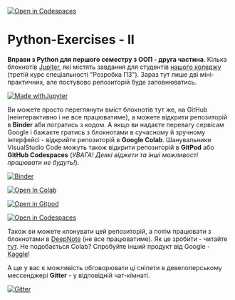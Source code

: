 [![Open in Codespaces](https://classroom.github.com/assets/launch-codespace-7f7980b617ed060a017424585567c406b6ee15c891e84e1186181d67ecf80aa0.svg)](https://classroom.github.com/open-in-codespaces?assignment_repo_id=12569448)
# Python-Exercises - II
**Вправи з  Python для першого семестру з ООП - друга частина**. Кілька блокнотів [Jupiter](https://jupyter.org/), які містять завдання для студентів [нашого коледжу](http://polytechnic.poltava.ua) (третій курс спеціальності "Розробка ПЗ"). Зараз тут лише дві міні-практичних, але постувово репозиторій буде заповнюватись.

[![Made withJupyter](https://img.shields.io/badge/Made%20with-Jupyter-orange?style=for-the-badge&logo=Jupyter)](https://jupyter.org/try)

Ви можете просто переглянути вміст блокнотів тут же, на GitHub (неінтерактивно і не все працюватиме), а можете відкрити репозиторій в **Binder** аби погратись з кодом. А якщо ви надаєте перевагу сервісам Google і бажаєте гратись з блокнотами в сучасному й зручному інтерфейсі - відкрийте репозиторій в **Google Colab**. Шанувальники VisualStudio Code можуть також відкрити репозиторій в **GitPod**  або  **GitHub Codespaces** (_УВАГА! Деякі віджети та інші можливості працювати не будуть!_).

[![Binder](https://mybinder.org/badge_logo.svg)](https://mybinder.org/v2/gh/ppc-ntu-khpi/Python-Exercises-2/main)

[![Open In Colab](https://colab.research.google.com/assets/colab-badge.svg)](https://colab.research.google.com/github/ppc-ntu-khpi/Python-Exercises-2/blob/main)

[![Open in Gitpod](https://gitpod.io/button/open-in-gitpod.svg)](https://gitpod.io/#https://github.com/ppc-ntu-khpi/Python-Exercises-2/)

[![Open in Codespaces](https://img.shields.io/badge/Open%20in-Codespace-red)](https://github.com/codespaces/)

Також ви можете клонувати цей репозиторій, а потім працювати з блокнотами в [DeepNote](https://deepnote.com/) (не все працюватиме). Як це зробити - читайте [тут](https://docs.deepnote.com/integrations/github). Не подобається Colab? Спробуйте інший продукт від Google - [Kaggle](https://www.kaggle.com/)!

А ще у вас є можливість обговорювати ці сніпети в девелоперському мессенджері **Gitter** - у відповідній чат-кімнаті.

[![Gitter](https://badges.gitter.im/PPC-SE-2020/OOP.svg)](https://gitter.im/PPC-SE-2020/OOP?utm_source=badge&utm_medium=badge&utm_campaign=pr-badge)
